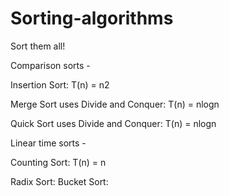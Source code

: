 Sorting-algorithms
==================

Sort them all!

Comparison sorts - 

Insertion Sort: T(n) = n2

Merge Sort uses Divide and Conquer: T(n) = nlogn

Quick Sort uses Divide and Conquer: T(n) = nlogn

Linear time sorts - 

Counting Sort: T(n) = n

Radix Sort:
Bucket Sort: 



